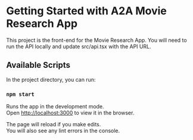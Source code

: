 # Getting Started with A2A Movie Research App

This project is the front-end for the Movie Research App.  You will need to run the API locally and update src/api.tsx with the API URL.

## Available Scripts

In the project directory, you can run:

### `npm start`

Runs the app in the development mode.\
Open [http://localhost:3000](http://localhost:3000) to view it in the browser.

The page will reload if you make edits.\
You will also see any lint errors in the console.

